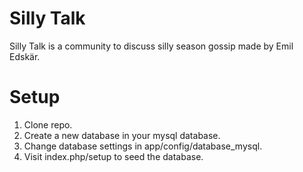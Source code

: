 Silly Talk
============
Silly Talk is a community to discuss silly season gossip made by Emil Edskär.

Setup
============
1. Clone repo.
2. Create a new database in your mysql database.
3. Change database settings in app/config/database_mysql.
4. Visit index.php/setup to seed the database.